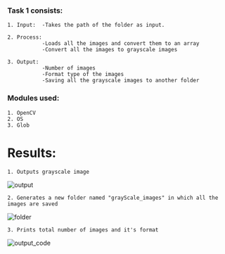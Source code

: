 ### Task 1 consists: 

    1. Input:  -Takes the path of the folder as input. 
    
    2. Process: 
               -Loads all the images and convert them to an array
               -Convert all the images to grayscale images
               
    3. Output:
               -Number of images
               -Format type of the images
               -Saving all the grayscale images to another folder 


### Modules used: 

    1. OpenCV
    2. OS
    3. Glob 
    

# Results: 

    1. Outputs grayscale image 
    
![output](https://user-images.githubusercontent.com/63935255/155830323-b8116e28-33ad-4696-917b-3feadd54aa82.png)


    2. Generates a new folder named "grayScale_images" in which all the images are saved 
    
![folder](https://user-images.githubusercontent.com/63935255/155830358-cffee9d3-2423-47a4-a14c-387dd5e542d5.png)


    3. Prints total number of images and it's format 
   
![output_code](https://user-images.githubusercontent.com/63935255/155830379-7873774a-ca67-49bd-bbf0-c75cf585ecd2.png)



    
